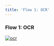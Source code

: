 ```yaml
---
title: 'Flow 1: OCR'
---
```


### Flow 1: OCR

[![ocr](https://static.swimlanes.io/591b6e2fea681de2bf8c1e8e3aee30b6.png)](https://swimlanes.io/d/DpmXjqcrp)
